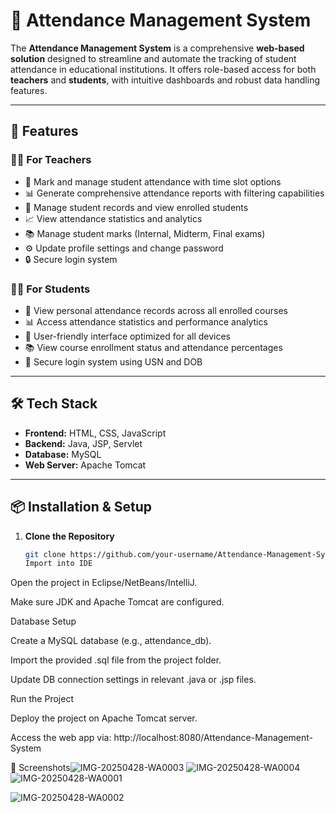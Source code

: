 # 📘 Attendance Management System

The **Attendance Management System** is a comprehensive **web-based solution** designed to streamline and automate the tracking of student attendance in educational institutions. It offers role-based access for both **teachers** and **students**, with intuitive dashboards and robust data handling features.

---

## 🚀 Features

### 👨‍🏫 For Teachers
- 📝 Mark and manage student attendance with time slot options
- 📊 Generate comprehensive attendance reports with filtering capabilities
- 👥 Manage student records and view enrolled students
- 📈 View attendance statistics and analytics
- 📚 Manage student marks (Internal, Midterm, Final exams)
- ⚙️ Update profile settings and change password
- 🔒 Secure login system

### 👨‍🎓 For Students
- 👀 View personal attendance records across all enrolled courses
- 📊 Access attendance statistics and performance analytics
- 📱 User-friendly interface optimized for all devices
- 📚 View course enrollment status and attendance percentages
- 🔐 Secure login system using USN and DOB

---

## 🛠️ Tech Stack

- **Frontend:** HTML, CSS, JavaScript
- **Backend:** Java, JSP, Servlet
- **Database:** MySQL
- **Web Server:** Apache Tomcat

---

## 📦 Installation & Setup

1. **Clone the Repository**
   ```bash
   git clone https://github.com/your-username/Attendance-Management-System.git
   Import into IDE

Open the project in Eclipse/NetBeans/IntelliJ.

Make sure JDK and Apache Tomcat are configured.

Database Setup

Create a MySQL database (e.g., attendance_db).

Import the provided .sql file from the project folder.

Update DB connection settings in relevant .java or .jsp files.

Run the Project

Deploy the project on Apache Tomcat server.

Access the web app via: http://localhost:8080/Attendance-Management-System

📸 Screenshots![IMG-20250428-WA0003](https://github.com/user-attachments/assets/74a6c26f-e35f-496b-b88b-3048c0f9b60c)
![IMG-20250428-WA0004](https://github.com/user-attachments/assets/6ea529f4-cfd9-474e-8955-658103e9e12b)
![IMG-20250428-WA0001](https://github.com/user-attachments/assets/be3bd72b-5750-4da6-93b4-276d388a7520)

![IMG-20250428-WA0002](https://github.com/user-attachments/assets/df0b0180-6088-432c-abcc-14955e63973b)
